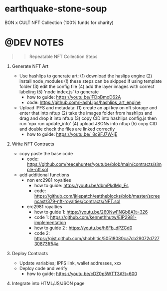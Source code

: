 # earthquake-stone-soup
 BON x CULT NFT Collection (100% funds for charity)

# @DEV NOTES
>> Repeatable NFT Collection Steps
1. Generate NFT Art
    - Use hashlips to generate art: (1) download the haslips engine (2) install node_modules (!) these steps can be skipped if using template folder (3) edit the config file (4) add the layer images with correct labeling (5) 'node index.js' to generate 
        - how to guide: https://youtu.be/lFDpBmoD62A
        - code: https://github.com/HashLips/hashlips_art_engine
    - Upload IPFS and metadata: (1) create an api key on nft.storage and enter that into nftup (2) take the images folder from hashlips and drag and drop it into nftup (3) copy CID into hashlips config.js then run 'npx run update_info' (4) upload JSONs into nftup (5) copy CID and double check the files are linked correctly
        - how to guide: https://youtu.be/_8c9FJ7W-jE
2. Write NFT Contracts
    - copy paste the base code
        - code: https://github.com/reecehunter/youtube/blob/main/contracts/simple-nft.sol
    - add additional functions
        - non erc2981 royalties
            - how to guide: https://youtu.be/dbmPkdMg_Fs
            - code: https://github.com/jklepatch/eattheblocks/blob/master/screencast/379-nft-royalties/contracts/NFT.sol
        - erc2981 royalties
            - how to guide 1: https://youtu.be/260NwFNGb8A?t=326
            - code 1: https://github.com/kennethhutw/EIP2981-implementation
            - how to guide 2 : https://youtu.be/h6Fb_dPZCd0
            - code 2: https://gist.github.com/shobhitic/50518080ca7cb29072d72730873ff54a

3. Deploy Contracts
    - Update variables; IPFS link, wallet addresses, xxx
    - Deploy code and verify
        - how to guide: https://youtu.be/cDZ0p5WTT3A?t=600
4. Integrate into HTML/JS/JSON page
    
